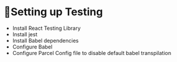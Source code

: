 
# 🧪Setting up Testing
- Install React Testing Library
- Install jest
- Install Babel dependencies
- Configure Babel
- Configure Parcel Config file to disable default babel transpilation